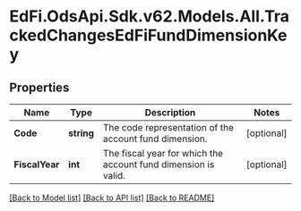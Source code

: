 # EdFi.OdsApi.Sdk.v62.Models.All.TrackedChangesEdFiFundDimensionKey

## Properties

Name | Type | Description | Notes
------------ | ------------- | ------------- | -------------
**Code** | **string** | The code representation of the account fund dimension. | [optional] 
**FiscalYear** | **int** | The fiscal year for which the account fund dimension is valid. | [optional] 

[[Back to Model list]](../../README.md#documentation-for-models) [[Back to API list]](../../README.md#documentation-for-api-endpoints) [[Back to README]](../../README.md)

